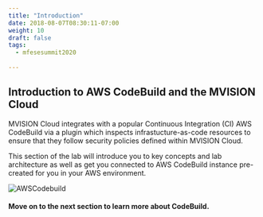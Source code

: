 ```yaml
---
title: "Introduction"
date: 2018-08-07T08:30:11-07:00
weight: 10
draft: false
tags:
  - mfesesummit2020
  
---
```


## Introduction to AWS CodeBuild and the MVISION Cloud

MVISION Cloud integrates with a popular Continuous Integration (CI) AWS CodeBuild via a plugin which inspects infrastucture-as-code resources to ensure that they follow security policies defined within MVISION Cloud.

This section of the lab will introduce you to key concepts and lab architecture as well as get you connected to AWS CodeBuild instance pre-created for you in your AWS environment.

![AWSCodebuild](/images/mfe/AWSCodebuild.png?classes=border,shadow)

#### Move on to the next section to learn more about CodeBuild.
